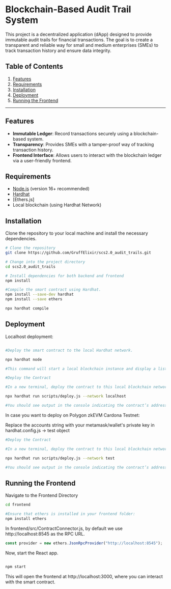 # Blockchain-Based Audit Trail System

This project is a decentralized application (dApp) designed to provide immutable audit trails for financial transactions. The goal is to create a transparent and reliable way for small and medium enterprises (SMEs) to track transaction history and ensure data integrity.

## Table of Contents

1. [Features](#features)
2. [Requirements](#requirements)
3. [Installation](#installation)
4. [Deployment](#deployment)
5. [Running the Frontend](#running-the-frontend)

---

## Features

- **Immutable Ledger**: Record transactions securely using a blockchain-based system.
- **Transparency**: Provides SMEs with a tamper-proof way of tracking transaction history.
- **Frontend Interface**: Allows users to interact with the blockchain ledger via a user-friendly frontend.

## Requirements

- [Node.js](https://nodejs.org/) (version 16+ recommended)
- [Hardhat](https://hardhat.org/)
- [Ethers.js]
- Local blockchain (using Hardhat Network)

## Installation

Clone the repository to your local machine and install the necessary dependencies.

```bash
# Clone the repository
git clone https://github.com/GruffElixir/scs2.0_audit_trails.git

# Change into the project directory
cd scs2.0_audit_trails

# Install dependencies for both backend and frontend
npm install

#Compile the smart contract using Hardhat.
npm install --save-dev hardhat
npm install --save ethers

npx hardhat compile


```

## Deployment

Localhost deployment:

```bash

#Deploy the smart contract to the local Hardhat network.

npx hardhat node

#This command will start a local blockchain instance and display a list of accounts with their private keys. Leave this terminal open, as it serves as your local blockchain.

#Deploy the Contract

#In a new terminal, deploy the contract to this local blockchain network.

npx hardhat run scripts/deploy.js --network localhost

#You should see output in the console indicating the contract’s address.
```

In case you want to deploy on Polygon zkEVM Cardona Testnet:

Replace the accounts string with your metamask/wallet's private key in hardhat.config.js -> test object

```bash
#Deploy the Contract

#In a new terminal, deploy the contract to this local blockchain network.

npx hardhat run scripts/deploy.js --network test

#You should see output in the console indicating the contract’s address. Note this address, as you will need it to connect the frontend.
```

## Running the Frontend

Navigate to the Frontend Directory

```bash
cd frontend

#Ensure that ethers is installed in your frontend folder:
npm install ethers
```

In frontend/src/ContractConnector.js, by default we use http://localhost:8545 as the RPC URL.

```javascript
const provider = new ethers.JsonRpcProvider("http://localhost:8545");
```

Now, start the React app.

```bash

npm start
```

This will open the frontend at http://localhost:3000, where you can interact with the smart contract.

